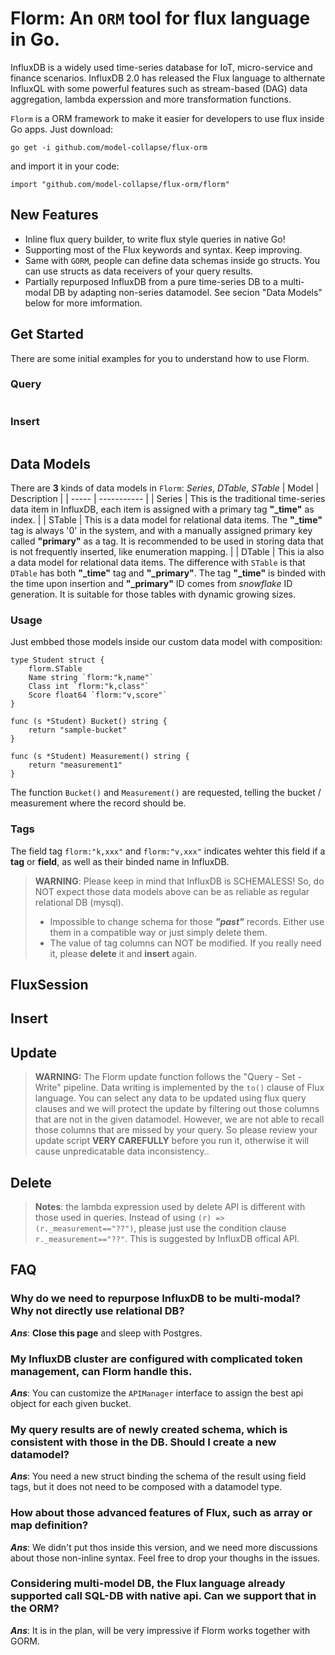 # Florm: An ```ORM``` tool for flux language in Go.

InfluxDB is a widely used time-series database for IoT, micro-service and finance scenarios. InfluxDB 2.0 has released the Flux language to althernate InfluxQL with some powerful features such as stream-based (DAG) data aggregation, lambda experssion and more transformation functions.

```Florm``` is a ORM framework to make it easier for developers to use flux inside Go apps. Just download:
```
go get -i github.com/model-collapse/flux-orm
```
and import it in your code:
```
import "github.com/model-collapse/flux-orm/florm"
```

## New Features
- Inline flux query builder, to write flux style queries in native Go! 
- Supporting most of the Flux keywords and syntax. Keep improving.
- Same with ```GORM```, people can define data schemas inside go structs. You can use structs as data receivers of your query results.
- Partially repurposed InfluxDB from a pure time-series DB to a multi-modal DB by adapting non-series datamodel. See secion "Data Models" below for more imformation.

## Get Started
There are some initial examples for you to understand how to use Florm. 

### Query
```
```


### Insert
```
```

## Data Models
There are **3** kinds of data models in ```Florm```: *Series*, *DTable*, *STable*
| Model | Description |
| ----- | ----------- |
| Series | This is the traditional time-series data item in InfluxDB, each item is assigned with a primary tag **"_time"** as index. |
| STable | This is a data model for relational data items. The **"_time"** tag is always '0' in the system, and with a manually assigned primary key called **"primary"** as a tag. It is recommended to be used in storing data that is not frequently inserted, like enumeration mapping. |
| DTable | This ia also a data model for relational data items. The difference with ```STable``` is that ```DTable``` has both **"_time"** tag and **"_primary"**. The tag **"_time"** is binded with the time upon insertion and **"_primary"** ID comes from *snowflake* ID generation. It is suitable for those tables with dynamic growing sizes.

### Usage 
Just embbed those models inside our custom data model with composition:
```
type Student struct {
    florm.STable
    Name string `florm:"k,name"`
    Class int `florm:"k,class"`
    Score float64 `florm:"v,score"`
}

func (s *Student) Bucket() string {
    return "sample-bucket"
}

func (s *Student) Measurement() string {
    return "measurement1"
}

```
The function ```Bucket()``` and ```Measurement()``` are requested, telling the bucket / measurement where the record should be.
 
### Tags
The field tag ```florm:"k,xxx"``` and ```florm:"v,xxx"``` indicates wehter this field if a **tag** or **field**, as well as their binded name in InfluxDB. 

> **WARNING**: Please keep in mind that InfluxDB is SCHEMALESS! So, do NOT expect those data models above can be as reliable as regular relational DB (mysql). 
> - Impossible to change schema for those ***"past"*** records. Either use them in a compatible way or just simply delete them. 
> - The value of tag columns can NOT be modified. If you really need it, please **delete** it and **insert** again.

## FluxSession


## Insert

## Update
> **WARNING:** The Florm update function follows the "Query - Set - Write" pipeline. Data writing is implemented by the ```to()``` clause of Flux language. You can select any data to be updated using flux query clauses and we will protect the update by filtering out those columns that are not in the given datamodel. However, we are not able to recall those columns that are missed by your query. So please review your update script **VERY CAREFULLY** before you run it, otherwise it will cause unpredicatable data inconsistency..

## Delete
> **Notes**: the lambda expression used by delete API is different with those used in queries. Instead of using ```(r) => (r._measurement=="??")```, please just use the condition clause ```r._measurement=="??"```. This is suggested by InfluxDB offical API.


## FAQ
### Why do we need to repurpose InfluxDB to be multi-modal? Why not directly use relational DB?
***Ans***: **Close this page** and sleep with Postgres.

### My InfluxDB cluster are configured with complicated token management, can Florm handle this.
***Ans***: You can customize the ```APIManager``` interface to assign the best api object for each given bucket.

### My query results are of newly created schema, which is consistent with those in the DB. Should I create a new datamodel?
***Ans***: You need a new struct binding the schema of the result using field tags, but it does not need to be composed with a datamodel type. 

### How about those advanced features of Flux, such as array or map definition?
***Ans***: We didn't put thos inside this version, and we need more discussions about those non-inline syntax. Feel free to drop your thoughs in the issues.

### Considering multi-model DB, the Flux language already supported call SQL-DB with native api. Can we support that in the ORM?
***Ans***: It is in the plan, will be very impressive if Florm works together with GORM.